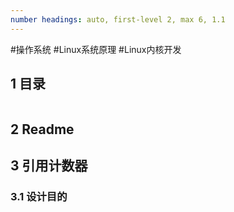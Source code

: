 ```yaml
---
number headings: auto, first-level 2, max 6, 1.1
---
```

#操作系统 #Linux系统原理 #Linux内核开发

## 1 目录

```toc
```

## 2 Readme


## 3 引用计数器

### 3.1 设计目的








